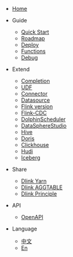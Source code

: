 * [Home](/en-US/)

* Guide
  * [Quick Start](/en-US/guide/quickstart.md)
  * [Roadmap](/en-US/guide/roadmap.md)
  * [Deploy](/en-US/guide/deploy.md)
  * [Functions](/en-US/guide/functions.md)
  * [Debug](/en-US/guide/debug.md)

* Extend
  * [Completion](/en-US/extend/completion.md)
  * [UDF](/en-US/extend/udf.md)
  * [Connector](/en-US/extend/connector.md)
  * [Datasource](/en-US/extend/datasource.md)
  * [Flink version](/en-US/extend/flinkversion.md)
  * [Flink-CDC](/en-US/extend/flinkcdc.md)
  * [DolphinScheduler](/en-US/extend/dolphinscheduler.md)
  * [DataSphereStudio](/en-US/extend/dataspherestudio.md)
  * [Hive](/en-US/extend/hive.md)
  * [Doris](/en-US/extend/doris.md)
  * [Clickhouse](/en-US/extend/clickhouse.md)
  * [Hudi](/en-US/extend/hudi.md)
  * [Iceberg](/en-US/extend/hudi.md)

* Share
  * [Dlink Yarn](/en-US/share/yarnsubmit.md)
  * [Dlink AGGTABLE](/en-US/share/aggtable.md)
  * [Dlink Principle](/en-US/share/principle.md)

* API
  * [OpenAPI](/en-US/api/openapi.md)

* Language
  * [中文](/)
  * [En](/en-US/)
    